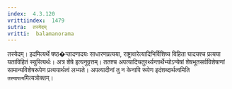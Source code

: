 ```yaml
---
index:  4.3.120
vrittiindex:  1479
sutra:  तस्येदम्
vritti:  balamanorama 
---
```


तस्येदम्। इदमित्यर्थे षष्ठ�न्तादणादयः साधारणप्रत्यया, राष्ट्रावारेत्यादिभिर्विशिष्य विहिता घादयश्च प्रत्यया यताविहितं स्युरित्यर्थः। अत्र शेषे इत्यनुवृत्तम्। ततश्च अपत्यादिचतुरर्थ्यन्तार्थेभ्योऽन्येषां शेषभूतसर्वविशेषाणां सामान्यविशेषरूपेण प्रत्ययार्थत्वं लभ्यते। अपत्यादीनां तु न केनापि रूपेण इदंशब्दार्थत्वमिति `तस्यापत्य`मित्यत्रोक्तम्।

